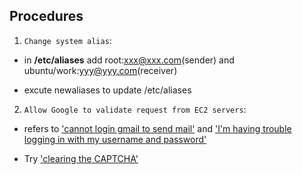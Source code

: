 Procedures
-----------

1. `Change system alias`:

- in **/etc/aliases** add root:xxx@xxx.com(sender) and ubuntu/work:yyy@yyy.com(receiver)

- excute newaliases to update /etc/aliases

2. `Allow Google to validate request from EC2 servers`:

- refers to ['cannot login gmail to send mail'](http://support.cloudfoundry.com/entries/25093507-cannot-login-gmail-to-send-email) and ['I'm having trouble logging in with my username and password'](https://support.google.com/mail/answer/78754)

- Try ['clearing the CAPTCHA'](https://www.google.com/accounts/DisplayUnlockCaptcha)
